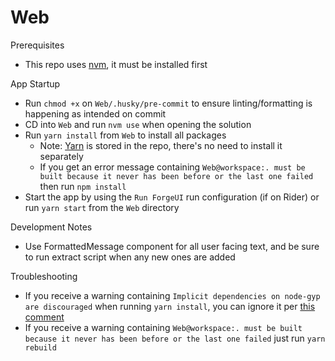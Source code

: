# Web

Prerequisites
- This repo uses [nvm](https://github.com/nvm-sh/nvm#intro), it must be installed first

App Startup
- Run `chmod +x` on `Web/.husky/pre-commit` to ensure linting/formatting is happening as intended on commit
- CD into `Web` and run `nvm use` when opening the solution
- Run `yarn install` from `Web` to install all packages
  - Note: [Yarn](https://yarnpkg.com/) is stored in the repo, there's no need to install it separately
  - If you get an error message containing ` Web@workspace:. must be built because it never has been before or the last one failed
    ` then run `npm install`
- Start the app by using the `Run ForgeUI` run configuration (if on Rider) or run `yarn start` from the `Web` directory

Development Notes
- Use FormattedMessage component for all user facing text, and be sure to run extract script when any new ones are added

Troubleshooting
- If you receive a warning containing `Implicit dependencies on node-gyp are discouraged` when running `yarn install`, you can ignore it per [this comment](https://github.com/yarnpkg/yarn/issues/8052#issuecomment-735764698)
- If you receive a warning containing `Web@workspace:. must be built because it never has been before or the last one failed` just run `yarn rebuild`

